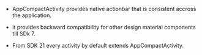 - AppCompactActivity provides native actionbar that is consistent accross the application.  

- it provides backward compatibility for other design material components till SDk 7.  

- From SDK 21 every activity by default extends AppCompactActivity.  